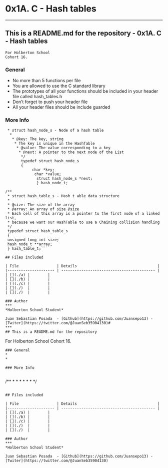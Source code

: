 # 0x1A. C - Hash tables
***
## This is a README.md for the repository - 0x1A. C - Hash tables
```
For Holberton School
Cohort 16.
```
### General
* No more than 5 functions per file
* You are allowed to use the C standard library
* The prototypes of all your functions should be included in your header file called hash_tables.h
* Don’t forget to push your header file
* All your header files should be include guarded

### More Info


```/**
 * struct hash_node_s - Node of a hash table
  *
   * @key: The key, string
    * The key is unique in the HashTable
     * @value: The value corresponding to a key
      * @next: A pointer to the next node of the List
       */
       typedef struct hash_node_s
       {
            char *key;
	         char *value;
		      struct hash_node_s *next;
		      } hash_node_t;

/**
 * struct hash_table_s - Hash t	able data structure
 *
 * @size: The size of the array
 * @array: An array of size @size
 * Each cell of this array is a pointer to the first node of a linked list,
 * because we want our HashTable to use a Chaining collision handling
 */
 typedef struct hash_table_s
 {
 unsigned long int size;
 hash_node_t **array;
 } hash_table_t;```

## Files included

| File                 | Details                                    |
|--------------------- | ------------------------------------------ |
| [](./a) |	       |
| [](./b) |	       |
| [](./c) |	       |
| [](./)  |	       |
| [](./)  |	       |

### Author
***
*Holberton School Student*

Juan Sebastian Posada  - [Github](https://github.com/Juansepo13) - [Twiter](https://twitter.com/@JuanSeb35904130)#
***
## This is a README.md for the repository
```
For Holberton School
Cohort 16.
```
### General
*
*

### More Info


```
/**
 *
  *
     *
        *
	   *
	      *
	         */

```

## Files included

| File                 | Details                                    |
|--------------------- | ------------------------------------------ |
| [](./a) |	       |
| [](./b) |	       |
| [](./c) |	       |
| [](./)  |	       |
| [](./)  |	       |

### Author
***
*Holberton School Student*

Juan Sebastian Posada  - [Github](https://github.com/Juansepo13) - [Twiter](https://twitter.com/@JuanSeb35904130)